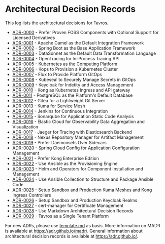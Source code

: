 # Architectural Decision Records

This log lists the architectural decisions for Tavros.

<!-- adrlog -- Regenerate the content by using "adr-log -i". You can install it via "npm install -g adr-log" -->

- [ADR-0000](0000-prefer-proven-foss-components-with-optional-support-for-licensed-derivatives.md) - Prefer Proven FOSS Components with Optional Support for Licensed Derivatives
- [ADR-0001](0001-apache-camel-as-the-default-integration-framework.md) - Apache Camel as the Default Integration Framework
- [ADR-0002](0002-spring-boot-as-the-base-application-framework.md) - Spring Boot as the Base Application Framework
- [ADR-0003](0003-datasonnet-as-the-default-data-transformation-language.md) - DataSonnet as the Default Data Transformation Language
- [ADR-0004](0004-opentracing-for-in-process-tracing-api.md) - OpenTracing for In-Process Tracing API
- [ADR-0005](0005-kubernetes-as-the-computing-platform.md) - Kubernetes as the Computing Platform
- [ADR-0006](0006-kops-to-provision-a-kubernetes-cluster.md) - Kops to Provision a Kubernetes Cluster
- [ADR-0007](0007-flux-to-provide-platform-gitops.md) - Flux to Provide Platform GitOps
- [ADR-0008](0008-kubeseal-to-securely-manage-secrets-in-gitops.md) - Kubeseal to Securely Manage Secrets in GitOps
- [ADR-0009](0009-keycloak-for-indetity-and-access-management.md) - Keycloak for Indetity and Access Management
- [ADR-0010](0010-kong-as-kubernetes-ingress-and-api-gateway.md) - Kong as Kubernetes Ingress and API gateway
- [ADR-0011](0011-postgresql-as-the-platforms-default-database.md) - PostgreSQL as the Platform's Default Database
- [ADR-0012](0012-gitea-for-a-lightweight-git-server.md) - Gitea for a Lightweight Git Server
- [ADR-0013](0013-kuma-for-service-mesh.md) - Kuma for Service Mesh
- [ADR-0014](0014-jenkins-for-continuous-integration.md) - Jenkins for Continuous Integration
- [ADR-0015](0015-sonarqube-for-application-static-code-analysis.md) - Sonarqube for Application Static Code Analysis
- [ADR-0016](0016-elastic-cloud-for-observability-data-aggregation-and-visualization.md) - Elastic Cloud for Observability Data Aggregation and Visualization
- [ADR-0017](0017-jaeger-for-tracing-with-elasticsearch-backend.md) - Jaeger for Tracing with Elasticsearch Backend
- [ADR-0018](0018-nexus-repository-manager-for-artifact-management.md) - Nexus Repository Manager for Artifact Management
- [ADR-0019](0019-prefer-daemonsets-over-sidecars.md) - Prefer Daemonsets Over Sidecars
- [ADR-0020](0020-spring-cloud-config-for-application-configuration-management.md) - Spring Cloud Config for Application Configuration Management
- [ADR-0021](0021-prefer-kong-enterprise-edition.md) - Prefer Kong Enterprise Edition
- [ADR-0022](0022-use-ansible-as-the-provisioning-engine.md) - Use Ansible as the Provisioning Engine
- [ADR-0023](0023-helm-and-operators-for-component-installation-and-management.md) - Helm and Operators for Component Installation and Management
- [ADR-0024](0024-use-ansible-collection-to-structure-and-package-ansible-code.md) - Use Ansible Collection to Structure and Package Ansible Code
- [ADR-0025](0025-setup-sandbox-and-production-kuma-meshes-and-kong-ingress-controllers.md) - Setup Sandbox and Production Kuma Meshes and Kong Ingress Controllers
- [ADR-0026](0026-setup-sandbox-and-production-keycloak-realms.md) - Setup Sandbox and Production Keycloak Realms
- [ADR-0027](0027-cert-manager-for-certificate-management.md) - cert-manager for Certificate Management
- [ADR-0028](0028-use-markdown-architectural-decision-records.md) - Use Markdown Architectural Decision Records
- [ADR-0029](0029-tavros-as-a-single-tenant-platform.md) - Tavros as a Single Tenant Platform

<!-- adrlogstop -->

For new ADRs, please use [template.md](template.md) as basis.
More information on MADR is available at <https://adr.github.io/madr/>.
General information about architectural decision records is available at <https://adr.github.io/>.
